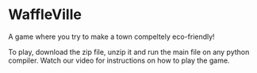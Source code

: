 # WaffleVille

A game where you try to make a town compeltely eco-friendly!

To play, download the zip file, unzip it and run the main file on any python compiler.
Watch our video for instructions on how to play the game.
